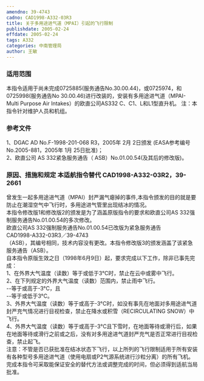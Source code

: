 ```yaml
---
amendno: 39-4743  
cadno: CAD1998-A332-03R3  
title: 关于多用途进气道（MPAI）引起的飞行限制  
publishdate: 2005-02-24  
effdate: 2005-02-24  
tags: A332  
categories: 中南管理局  
author: 王敏  
---
```

  
### 适用范围  
本指令适用于尚未完成0725885(服务通告No.30.00.44)，或0725974，和0725998(服务通告No 30.00.46)进行改装的，安装有多用途进气道（MPAI-Multi Purpose Air Intakes）的欧直公司AS332 C、C1、L和L1型直升机。
注：本指令针对维护人员和机组。  
  
<!--more-->  
### 参考文件  
1、DGAC AD No.F-1998-201-068 R3，2005年 2月 2日颁发 (EASA参考编号 No.2005-881，2005年 1月 25日批准)；  
 2、欧直公司 AS 332紧急服务通告（ ASB）No.01.00.54(及其后的修改版)。  
  
### 原因、措施和规定 本适航指令替代 CAD1998-A332-03R2，39-2661  
曾发生一起多用途进气道（MPAI）封严漏气瘪掉的事件,本指令颁发的目的就是要防止在潮湿空气中飞行时，多用途进气管里出现结冰的情况。  
本指令修改版1和修改版2的颁发是为了涵盖原版指令的要求和欧直公司AS 332强制服务通告No.01.00.54的多次修改。  
欧直公司AS 332强制服务通告No.01.00.54已改版为紧急服务通告  
  CAD1998-A332-03R3／39-4743  
（ASB），其编号相同，技术内容没有更改。本指令修改版3的颁发涵盖了该紧急服务通告（ASB）。  
自本指令原版生效之日（1998年6月9日）起，要求完成以下工作，除非已事先完成：  
1、在外界大气温度（读数）等于或低于3°C时，禁止在云中或雾中飞行。  
2、在下列规定的外界大气温度（读数）范围内，禁止雨中飞行。  
     --等于或高于-3°C，且  
 --等于或低于3°C。  
3、外界大气温度（读数）等于或高于-3°C时，如没有事先在地面对多用途进气道封严充气情况进行目视检查，禁止在降水或积雪（RECIRCULATING SNOW）中飞行。  
4、外界大气温度（读数）等于或高于-3°C且下雪时，在地面等待或滑行后，如果在地面等待或滑行之前或之后，没有对多用途进气道封严充气是否正常进行目视检查，禁止起飞。  
注意：不管是否已获批准在结冰状态下飞行，以上所列的飞行限制适用于所有安装有各种型号多用途进气道（使用电扇或P2气源系统进行沙粒分离）的所有飞机。  
    完成本指令可采取能保证安全的替代方法或调整完成的时间，但必须得到适航当局批准。  
